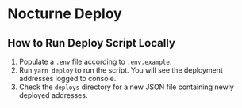 # Nocturne Deploy

## How to Run Deploy Script Locally

1. Populate a `.env` file according to `.env.example`.
2. Run `yarn deploy` to run the script. You will see the deployment addresses logged to console.
3. Check the `deploys` directory for a new JSON file containing newly deployed addresses.
